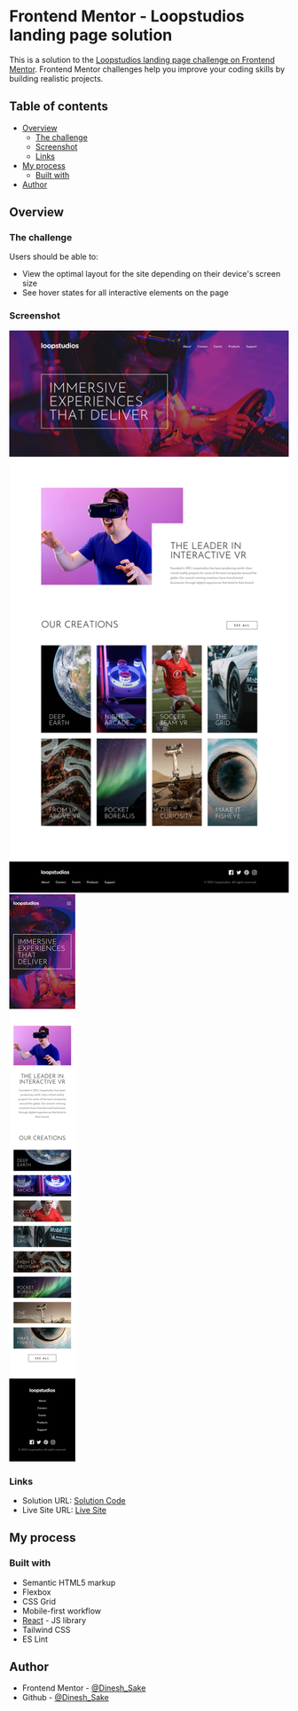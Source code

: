# Frontend Mentor - Loopstudios landing page solution

This is a solution to the [Loopstudios landing page challenge on Frontend Mentor](https://www.frontendmentor.io/challenges/loopstudios-landing-page-N88J5Onjw). Frontend Mentor challenges help you improve your coding skills by building realistic projects.

## Table of contents

- [Overview](#overview)
  - [The challenge](#the-challenge)
  - [Screenshot](#screenshot)
  - [Links](#links)
- [My process](#my-process)
  - [Built with](#built-with)
- [Author](#author)

## Overview

### The challenge

Users should be able to:

- View the optimal layout for the site depending on their device's screen size
- See hover states for all interactive elements on the page

### Screenshot

![desktop design](./public/design/desktop-design.jpg)
![mobile design](./public/design/mobile-design.jpg)

### Links

- Solution URL: [Solution Code](https://www.github.com/Nrupatungan/loopstudio-page)
- Live Site URL: [Live Site](https://nrupatungan.github.io/loopstudio-page/)

## My process

### Built with

- Semantic HTML5 markup
- Flexbox
- CSS Grid
- Mobile-first workflow
- [React](https://reactjs.org/) - JS library
- Tailwind CSS
- ES Lint

## Author

- Frontend Mentor - [@Dinesh_Sake](https://www.frontendmentor.io/profile/Nrupatungan)
- Github - [@Dinesh_Sake](https://www.github.com/Nrupatungan)
